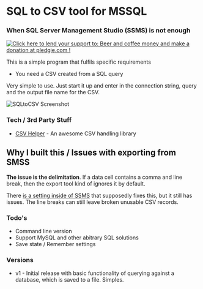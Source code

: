 # SQL to CSV tool for MSSQL
### When SQL Server Management Studio (SSMS) is not enough

<a href='https://pledgie.com/campaigns/29418'><img alt='Click here to lend your support to: Beer and coffee money and make a donation at pledgie.com !' src='https://pledgie.com/campaigns/29418.png?skin_name=chrome' border='0' ></a>

This is a simple program that fulfils specific requirements

  - You need a CSV created from a SQL query

Very simple to use. Just start it up and enter in the connection string, query and the output file name for the CSV.

![SQLtoCSV Screenshot](http://i.imgur.com/hbZxbZt.png)

### Tech / 3rd Party Stuff
* [CSV Helper](https://www.nuget.org/packages/CsvHelper/) -  An awesome CSV handling library


## Why I built this / Issues with exporting from SMSS
**The issue is the delimitation**. If a data cell contains a comma and line break, then the export tool kind of ignores it by default. 

There [is a setting inside of SSMS](http://stackoverflow.com/a/19639406/59532) that supposedly fixes this, but it still has issues. The line breaks can still leave broken unusable CSV records.

### Todo's

- Command line version
- Support MySQL and other abitrary SQL solutions
- Save state / Remember settings

### Versions
* v1 - Initial release with basic functionality of querying against a database, which is saved to a file. Simples.
